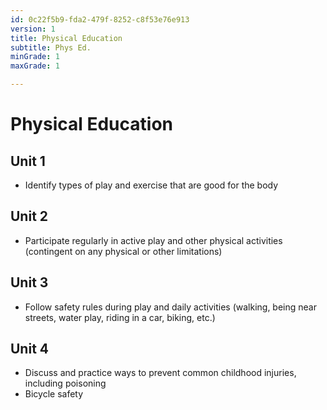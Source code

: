 ```yaml
---
id: 0c22f5b9-fda2-479f-8252-c8f53e76e913
version: 1
title: Physical Education
subtitle: Phys Ed.
minGrade: 1
maxGrade: 1

---
```

# Physical Education


## Unit 1
* Identify types of play and exercise that are good for the body

## Unit 2
* Participate regularly in active play and other physical activities (contingent on any physical or other limitations)

## Unit 3
* Follow safety rules during play and daily activities (walking, being near streets, water play, riding in a car, biking, etc.)

## Unit 4
* Discuss and practice ways to prevent common childhood injuries, including poisoning
* Bicycle safety